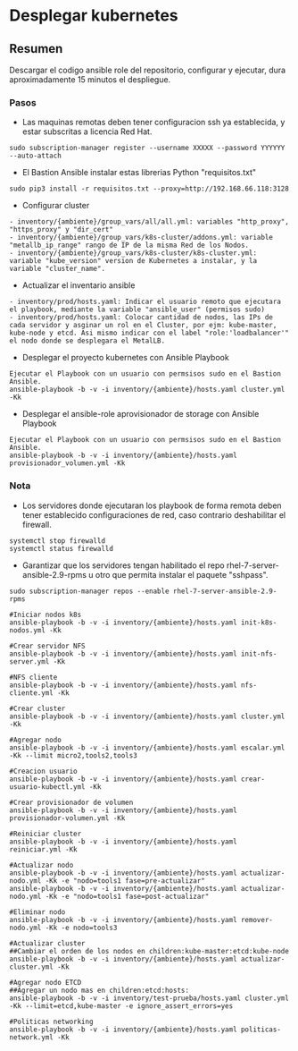 # Desplegar kubernetes


## Resumen

Descargar el codigo ansible role del repositorio, configurar y ejecutar, dura aproximadamente 15 minutos el despliegue.

### Pasos


- Las maquinas remotas deben tener configuracion ssh ya establecida, y estar subscritas a licencia Red Hat.


```raw
sudo subscription-manager register --username XXXXX --password YYYYYY --auto-attach
```

- El Bastion Ansible instalar estas librerias Python "requisitos.txt"

```raw
sudo pip3 install -r requisitos.txt --proxy=http://192.168.66.118:3128
```
- Configurar cluster

```raw
- inventory/{ambiente}/group_vars/all/all.yml: variables "http_proxy", "https_proxy" y "dir_cert"
- inventory/{ambiente}/group_vars/k8s-cluster/addons.yml: variable "metallb_ip_range" rango de IP de la misma Red de los Nodos.
- inventory/{ambiente}/group_vars/k8s-cluster/k8s-cluster.yml: variable "kube_version" version de Kubernetes a instalar, y la variable "cluster_name".
```
- Actualizar el inventario ansible 

```raw
- inventory/prod/hosts.yaml: Indicar el usuario remoto que ejecutara el playbook, mediante la variable "ansible_user" (permisos sudo)
- inventory/prod/hosts.yaml: Colocar cantidad de nodos, las IPs de cada servidor y asginar un rol en el Cluster, por ejm: kube-master, kube-node y etcd. Asi mismo indicar con el label "role:'loadbalancer'" el nodo donde se desplegara el MetalLB.
```
- Desplegar el proyecto kubernetes con Ansible Playbook

```raw
Ejecutar el Playbook con un usuario con permsisos sudo en el Bastion Ansible.
ansible-playbook -b -v -i inventory/{ambiente}/hosts.yaml cluster.yml -Kk
```
- Desplegar el ansible-role aprovisionador de storage con Ansible Playbook

```raw
Ejecutar el Playbook con un usuario con permsisos sudo en el Bastion Ansible.
ansible-playbook -b -v -i inventory/{ambiente}/hosts.yaml provisionador_volumen.yml -Kk
```

### Nota

- Los servidores donde ejecutaran los playbook de forma remota deben tener establecido configuraciones de red, caso contrario deshabilitar el firewall.

```raw
systemctl stop firewalld
systemctl status firewalld 
```
- Garantizar que los servidores tengan habilitado el repo rhel-7-server-ansible-2.9-rpms u otro que permita instalar el paquete "sshpass".

```raw
sudo subscription-manager repos --enable rhel-7-server-ansible-2.9-rpms
```

```raw
#Iniciar nodos k8s
ansible-playbook -b -v -i inventory/{ambiente}/hosts.yaml init-k8s-nodos.yml -Kk

#Crear servidor NFS
ansible-playbook -b -v -i inventory/{ambiente}/hosts.yaml init-nfs-server.yml -Kk

#NFS cliente
ansible-playbook -b -v -i inventory/{ambiente}/hosts.yaml nfs-cliente.yml -Kk

#Crear cluster
ansible-playbook -b -v -i inventory/{ambiente}/hosts.yaml cluster.yml -Kk

#Agregar nodo
ansible-playbook -b -v -i inventory/{ambiente}/hosts.yaml escalar.yml -Kk --limit micro2,tools2,tools3

#Creacion usuario
ansible-playbook -b -v -i inventory/{ambiente}/hosts.yaml crear-usuario-kubectl.yml -Kk

#Crear provisionador de volumen
ansible-playbook -b -v -i inventory/{ambiente}/hosts.yaml provisionador-volumen.yml -Kk

#Reiniciar cluster
ansible-playbook -b -v -i inventory/{ambiente}/hosts.yaml reiniciar.yml -Kk

#Actualizar nodo
ansible-playbook -b -v -i inventory/{ambiente}/hosts.yaml actualizar-nodo.yml -Kk -e "nodo=tools1 fase=pre-actualizar"
ansible-playbook -b -v -i inventory/{ambiente}/hosts.yaml actualizar-nodo.yml -Kk -e "nodo=tools1 fase=post-actualizar"

#Eliminar nodo
ansible-playbook -b -v -i inventory/{ambiente}/hosts.yaml remover-nodo.yml -Kk -e nodo=tools3

#Actualizar cluster
##Cambiar el orden de los nodos en children:kube-master:etcd:kube-node
ansible-playbook -b -v -i inventory/{ambiente}/hosts.yaml actualizar-cluster.yml -Kk

#Agregar nodo ETCD
##Agregar un nodo mas en children:etcd:hosts:
ansible-playbook -b -v -i inventory/test-prueba/hosts.yaml cluster.yml -Kk --limit=etcd,kube-master -e ignore_assert_errors=yes

#Politicas networking
ansible-playbook -b -v -i inventory/{ambiente}/hosts.yaml politicas-network.yml -Kk
```